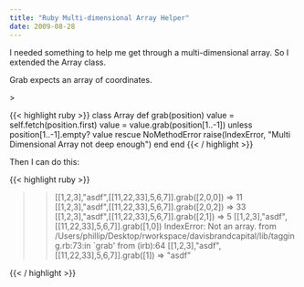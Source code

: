 ```yaml
---
title: "Ruby Multi-dimensional Array Helper"
date: 2009-08-28
---
```


I needed something to help me get through a multi-dimensional array. So I extended the Array class.

Grab expects an array of coordinates.
<!--more-->>

{{< highlight ruby >}}
class Array
  def grab(position)
    value = self.fetch(position.first)
    value = value.grab(position[1..-1]) unless position[1..-1].empty?
    value
  rescue NoMethodError
    raise(IndexError, "Multi Dimensional Array not deep enough")
  end
end
{{< / highlight >}}

Then I can do this:

{{< highlight ruby >}}
>> [[1,2,3],"asdf",[[11,22,33],5,6,7]].grab([2,0,0])
=> 11
>> [[1,2,3],"asdf",[[11,22,33],5,6,7]].grab([2,0,2])
=> 33
>> [[1,2,3],"asdf",[[11,22,33],5,6,7]].grab([2,1])
=> 5
>> [[1,2,3],"asdf",[[11,22,33],5,6,7]].grab([1,0])
IndexError: Not an array.
	from /Users/phillip/Desktop/rworkspace/davisbrandcapital/lib/tagging.rb:73:in `grab'
	from (irb):64
>> [[1,2,3],"asdf",[[11,22,33],5,6,7]].grab([1])
=> "asdf"
>> 
{{< / highlight >}}
